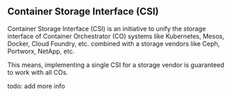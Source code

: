 ## Container Storage Interface (CSI)

Container Storage Interface (CSI) is an initiative to unify the storage interface of Container Orchestrator (CO) systems
like Kubernetes, Mesos, Docker, Cloud Foundry, etc. combined with a storage vendors like Ceph, Portworx, NetApp, etc.

This means, implementing a single CSI for a storage vendor is guaranteed to work with all COs.

todo: add more info